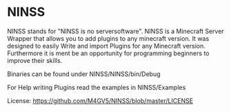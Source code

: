 NINSS
=====

NINSS stands for "NINSS is no serversoftware". NINSS is a Minecraft Server Wrapper that allows you to add plugins to any minecraft version.
It was designed to easily Write and import Plugins for any Minecraft version. Furthermore it is ment be an opportunity for programming
beginners to improve their skills.

Binaries can be found under NINSS/NINSS/bin/Debug

For Help writing Plugins read the examples in NINSS/Examples

License: https://github.com/M4GV5/NINSS/blob/master/LICENSE
